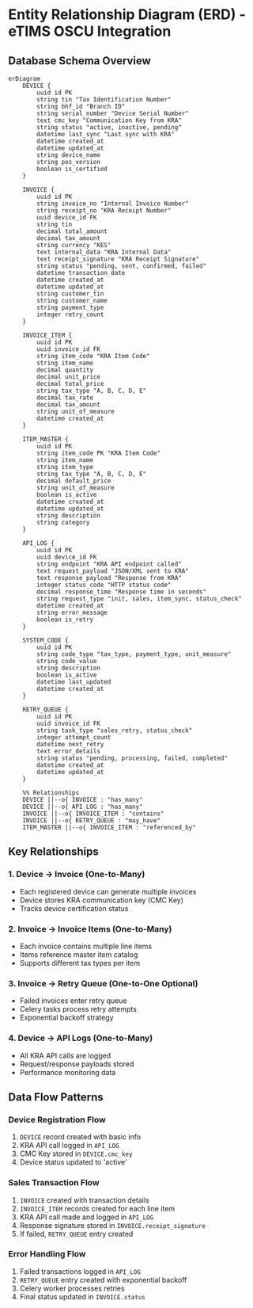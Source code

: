 # Entity Relationship Diagram (ERD) - eTIMS OSCU Integration

## Database Schema Overview

```mermaid
erDiagram
    DEVICE {
        uuid id PK
        string tin "Tax Identification Number"
        string bhf_id "Branch ID"
        string serial_number "Device Serial Number"
        text cmc_key "Communication Key from KRA"
        string status "active, inactive, pending"
        datetime last_sync "Last sync with KRA"
        datetime created_at
        datetime updated_at
        string device_name
        string pos_version
        boolean is_certified
    }

    INVOICE {
        uuid id PK
        string invoice_no "Internal Invoice Number"
        string receipt_no "KRA Receipt Number"
        uuid device_id FK
        string tin
        decimal total_amount
        decimal tax_amount
        string currency "KES"
        text internal_data "KRA Internal Data"
        text receipt_signature "KRA Receipt Signature"
        string status "pending, sent, confirmed, failed"
        datetime transaction_date
        datetime created_at
        datetime updated_at
        string customer_tin
        string customer_name
        string payment_type
        integer retry_count
    }

    INVOICE_ITEM {
        uuid id PK
        uuid invoice_id FK
        string item_code "KRA Item Code"
        string item_name
        decimal quantity
        decimal unit_price
        decimal total_price
        string tax_type "A, B, C, D, E"
        decimal tax_rate
        decimal tax_amount
        string unit_of_measure
        datetime created_at
    }

    ITEM_MASTER {
        uuid id PK
        string item_code PK "KRA Item Code"
        string item_name
        string item_type
        string tax_type "A, B, C, D, E"
        decimal default_price
        string unit_of_measure
        boolean is_active
        datetime created_at
        datetime updated_at
        string description
        string category
    }

    API_LOG {
        uuid id PK
        uuid device_id FK
        string endpoint "KRA API endpoint called"
        text request_payload "JSON/XML sent to KRA"
        text response_payload "Response from KRA"
        integer status_code "HTTP status code"
        decimal response_time "Response time in seconds"
        string request_type "init, sales, item_sync, status_check"
        datetime created_at
        string error_message
        boolean is_retry
    }

    SYSTEM_CODE {
        uuid id PK
        string code_type "tax_type, payment_type, unit_measure"
        string code_value
        string description
        boolean is_active
        datetime last_updated
        datetime created_at
    }

    RETRY_QUEUE {
        uuid id PK
        uuid invoice_id FK
        string task_type "sales_retry, status_check"
        integer attempt_count
        datetime next_retry
        text error_details
        string status "pending, processing, failed, completed"
        datetime created_at
        datetime updated_at
    }

    %% Relationships
    DEVICE ||--o{ INVOICE : "has_many"
    DEVICE ||--o{ API_LOG : "has_many"
    INVOICE ||--o{ INVOICE_ITEM : "contains"
    INVOICE ||--o{ RETRY_QUEUE : "may_have"
    ITEM_MASTER ||--o{ INVOICE_ITEM : "referenced_by"
```

## Key Relationships

### 1. Device → Invoice (One-to-Many)
- Each registered device can generate multiple invoices
- Device stores KRA communication key (CMC Key)
- Tracks device certification status

### 2. Invoice → Invoice Items (One-to-Many)
- Each invoice contains multiple line items
- Items reference master item catalog
- Supports different tax types per item

### 3. Invoice → Retry Queue (One-to-One Optional)
- Failed invoices enter retry queue
- Celery tasks process retry attempts
- Exponential backoff strategy

### 4. Device → API Logs (One-to-Many)
- All KRA API calls are logged
- Request/response payloads stored
- Performance monitoring data

## Data Flow Patterns

### Device Registration Flow
1. `DEVICE` record created with basic info
2. KRA API call logged in `API_LOG`
3. CMC Key stored in `DEVICE.cmc_key`
4. Device status updated to 'active'

### Sales Transaction Flow
1. `INVOICE` created with transaction details
2. `INVOICE_ITEM` records created for each line item
3. KRA API call made and logged in `API_LOG`
4. Response signature stored in `INVOICE.receipt_signature`
5. If failed, `RETRY_QUEUE` entry created

### Error Handling Flow
1. Failed transactions logged in `API_LOG`
2. `RETRY_QUEUE` entry created with exponential backoff
3. Celery worker processes retries
4. Final status updated in `INVOICE.status`
